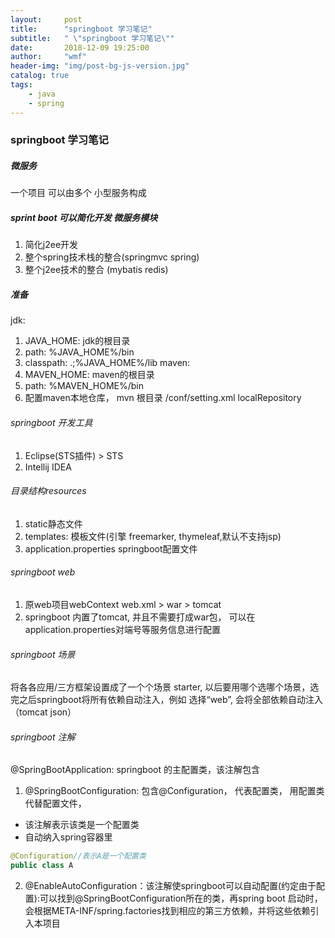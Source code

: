 ```yaml
---
layout:     post
title:      "springboot 学习笔记"
subtitle:   " \"springboot 学习笔记\""
date:       2018-12-09 19:25:00
author:     "wmf"
header-img: "img/post-bg-js-version.jpg"
catalog: true
tags:
    - java
    - spring
---
```

### springboot 学习笔记
##### 微服务
一个项目 可以由多个 小型服务构成
##### sprint boot 可以简化开发 微服务模块
1. 简化j2ee开发
2. 整个spring技术栈的整合(springmvc spring)
3. 整个j2ee技术的整合 (mybatis redis)
##### 准备
jdk: 
1. JAVA_HOME: jdk的根目录
2. path: %JAVA_HOME%/bin
3. classpath: .;%JAVA_HOME%/lib
maven: 
1. MAVEN_HOME: maven的根目录
2. path: %MAVEN_HOME%/bin
3. 配置maven本地仓库， mvn 根目录 /conf/setting.xml localRepository
###### springboot 开发工具
1. Eclipse(STS插件) > STS
2. Intellij IDEA
###### 目录结构resources
1. static静态文件
2. templates: 模板文件(引擎 freemarker, thymeleaf,默认不支持jsp)
3. application.properties springboot配置文件
###### springboot web
1. 原web项目webContext web.xml > war > tomcat
2. springboot 内置了tomcat, 并且不需要打成war包， 可以在application.properties对端号等服务信息进行配置
###### springboot 场景
将各各应用/三方框架设置成了一个个场景 starter, 以后要用哪个选哪个场景，选完之后springboot将所有依赖自动注入，例如 选择“web”, 会将全部依赖自动注入（tomcat json）
###### springboot 注解
@SpringBootApplication: springboot 的主配置类，该注解包含
1. @SpringBootConfiguration: 包含@Configuration， 代表配置类， 用配置类代替配置文件，
* 该注解表示该类是一个配置类
* 自动纳入spring容器里
```java
@Configuration//表示A是一个配置类
public class A
```
2. @EnableAutoConfiguration：该注解使springboot可以自动配置(约定由于配置):可以找到@SpringBootConfiguration所在的类，再spring boot 启动时，会根据META-INF/spring.factories找到相应的第三方依赖，并将这些依赖引入本项目

